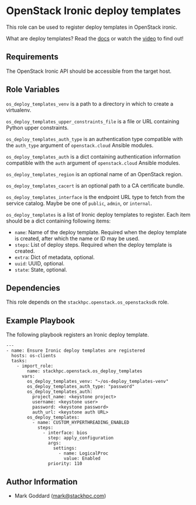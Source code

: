 OpenStack Ironic deploy templates
=================================

This role can be used to register deploy templates in OpenStack ironic.

What are deploy templates? Read the
[docs](https://docs.openstack.org/ironic/latest/admin/node-deployment.html) or
watch the [video](https://www.youtube.com/watch?v=DrQcTljx_eM) to find out!

Requirements
------------

The OpenStack Ironic API should be accessible from the target host.

Role Variables
--------------

`os_deploy_templates_venv` is a path to a directory in which to create a
virtualenv.

`os_deploy_templates_upper_constraints_file` is a file or URL containing Python
upper constraints.

`os_deploy_templates_auth_type` is an authentication type compatible with
the `auth_type` argument of `openstack.cloud` Ansible modules.

`os_deploy_templates_auth` is a dict containing authentication information
compatible with the `auth` argument of `openstack.cloud` Ansible modules.

`os_deploy_templates_region` is an optional name of an OpenStack region.

`os_deploy_templates_cacert` is an optional path to a CA certificate bundle.

`os_deploy_templates_interface` is the endpoint URL type to fetch from the service
catalog. Maybe be one of `public`, `admin`, or `internal`.

`os_deploy_templates` is a list of Ironic deploy templates to register. Each
item should be a dict containing following items:
* `name`: Name of the deploy template. Required when the deploy template is
  created, after which the name or ID may be used.
* `steps`: List of deploy steps. Required when the deploy template is created.
* `extra`: Dict of metadata, optional.
* `uuid`: UUID, optional.
* `state`: State, optional.

Dependencies
------------

This role depends on the `stackhpc.openstack.os_openstacksdk` role.

Example Playbook
----------------

The following playbook registers an Ironic deploy template.

```
---
- name: Ensure Ironic deploy templates are registered
  hosts: os-clients
  tasks:
    - import_role:
        name: stackhpc.openstack.os_deploy_templates
      vars:
        os_deploy_templates_venv: "~/os-deploy_templates-venv"
        os_deploy_templates_auth_type: "password"
        os_deploy_templates_auth:
          project_name: <keystone project>
          username: <keystone user>
          password: <keystone password>
          auth_url: <keystone auth URL>
        os_deploy_templates:
          - name: CUSTOM_HYPERTHREADING_ENABLED
            steps:
              - interface: bios
                step: apply_configuration
                args:
                  settings:
                    - name: LogicalProc
                      value: Enabled
                priority: 110
```

Author Information
------------------

- Mark Goddard (<mark@stackhpc.com>)
